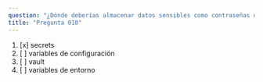 ```yaml
---
question: "¿Dónde deberías almacenar datos sensibles como contraseñas o certificados que se utilizarán en workflows?"
title: "Pregunta 010"
---
```


1. [x] secrets  
1. [ ] variables de configuración  
1. [ ] vault  
1. [ ] variables de entorno  
